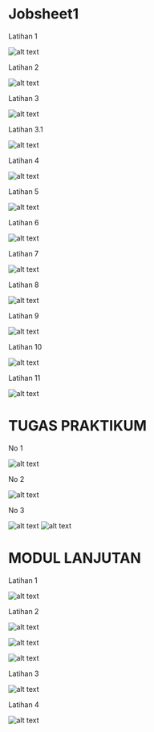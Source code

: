 # Jobsheet1

Latihan 1

![alt text](https://github.com/nandhitadvz/Jobsheet1/blob/master/1.JPG)

Latihan 2

![alt text](https://github.com/nandhitadvz/Jobsheet1/blob/master/variabel.JPG)

Latihan 3

![alt text](https://github.com/nandhitadvz/Jobsheet1/blob/master/3.JPG)

Latihan 3.1

![alt text](https://github.com/nandhitadvz/Jobsheet1/blob/master/3.1.JPG)

Latihan 4

![alt text](https://github.com/nandhitadvz/Jobsheet1/blob/master/4.JPG)

Latihan 5

![alt text](https://github.com/nandhitadvz/Jobsheet1/blob/master/5%20false.JPG)

Latihan 6

![alt text](https://github.com/nandhitadvz/Jobsheet1/blob/master/6.JPG)

Latihan 7

![alt text](https://github.com/nandhitadvz/Jobsheet1/blob/master/7.JPG)

Latihan 8

![alt text](https://github.com/nandhitadvz/Jobsheet1/blob/master/8.JPG)

Latihan 9

![alt text](https://github.com/nandhitadvz/Jobsheet1/blob/master/9.JPG)

Latihan 10

![alt text](https://github.com/nandhitadvz/Jobsheet1/blob/master/10.JPG)

Latihan 11

![alt text](https://github.com/nandhitadvz/Jobsheet1/blob/master/11.JPG)

# TUGAS PRAKTIKUM

No 1

![alt text](https://github.com/nandhitadvz/Jobsheet1/blob/master/prak%201.JPG)

No 2

![alt text](https://github.com/nandhitadvz/Jobsheet1/blob/master/prak%202.JPG)

No 3

![alt text](https://github.com/nandhitadvz/Jobsheet1/blob/master/prak%203a.JPG)
![alt text](https://github.com/nandhitadvz/Jobsheet1/blob/master/prak%203b.JPG)

# MODUL LANJUTAN

Latihan 1

![alt text](https://github.com/nandhitadvz/Jobsheet1/blob/master/fungsi%20dowhile.JPG)

Latihan 2

![alt text](https://github.com/nandhitadvz/Jobsheet1/blob/master/2.1.JPG)

![alt text](https://github.com/nandhitadvz/Jobsheet1/blob/master/2.1b.JPG)

![alt text](https://github.com/nandhitadvz/Jobsheet1/blob/master/fungsi%20dowhile.JPG)

Latihan 3

![alt text](https://github.com/nandhitadvz/Jobsheet1/blob/master/pengembalian%20nilai.JPG)

Latihan 4

![alt text](https://github.com/nandhitadvz/Jobsheet1/blob/master/rekursif.JPG)
